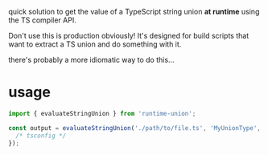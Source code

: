 quick solution to get the value of a TypeScript string union **at runtime** using the TS compiler API.

Don't use this is production obviously! It's designed for build scripts that want to extract a TS union and do something with it.

there's probably a more idiomatic way to do this…

# usage

```js
import { evaluateStringUnion } from 'runtime-union';

const output = evaluateStringUnion('./path/to/file.ts', 'MyUnionType', {
  /* tsconfig */
});
```
